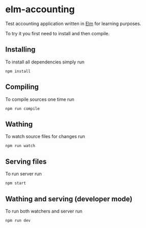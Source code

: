 # elm-accounting

Test accounting application written in [Elm](http://elm-lang.org) for learning purposes.

To try it you first need to install and then compile.

## Installing

To install all dependencies simply run

```
npm install
```

## Compiling

To compile sources one time run

```
npm run compile
```

## Wathing

To watch source files for changes run

```
npm run watch
```

## Serving files

To run server run

```
npm start
```

## Wathing and serving (developer mode)

To run both watchers and server run

```
npm run dev
```

